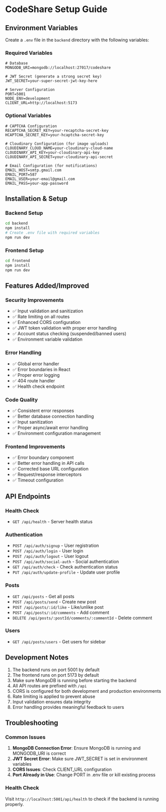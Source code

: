 # CodeShare Setup Guide

## Environment Variables

Create a `.env` file in the `backend` directory with the following variables:

### Required Variables
```env
# Database
MONGODB_URI=mongodb://localhost:27017/codeshare

# JWT Secret (generate a strong secret key)
JWT_SECRET=your-super-secret-jwt-key-here

# Server Configuration
PORT=5001
NODE_ENV=development
CLIENT_URL=http://localhost:5173
```

### Optional Variables
```env
# CAPTCHA Configuration
RECAPTCHA_SECRET_KEY=your-recaptcha-secret-key
HCAPTCHA_SECRET_KEY=your-hcaptcha-secret-key

# Cloudinary Configuration (for image uploads)
CLOUDINARY_CLOUD_NAME=your-cloudinary-cloud-name
CLOUDINARY_API_KEY=your-cloudinary-api-key
CLOUDINARY_API_SECRET=your-cloudinary-api-secret

# Email Configuration (for notifications)
EMAIL_HOST=smtp.gmail.com
EMAIL_PORT=587
EMAIL_USER=your-email@gmail.com
EMAIL_PASS=your-app-password
```

## Installation & Setup

### Backend Setup
```bash
cd backend
npm install
# Create .env file with required variables
npm run dev
```

### Frontend Setup
```bash
cd frontend
npm install
npm run dev
```

## Features Added/Improved

### Security Improvements
- ✅ Input validation and sanitization
- ✅ Rate limiting on all routes
- ✅ Enhanced CORS configuration
- ✅ JWT token validation with proper error handling
- ✅ Account status checking (suspended/banned users)
- ✅ Environment variable validation

### Error Handling
- ✅ Global error handler
- ✅ Error boundaries in React
- ✅ Proper error logging
- ✅ 404 route handler
- ✅ Health check endpoint

### Code Quality
- ✅ Consistent error responses
- ✅ Better database connection handling
- ✅ Input sanitization
- ✅ Proper async/await error handling
- ✅ Environment configuration management

### Frontend Improvements
- ✅ Error boundary component
- ✅ Better error handling in API calls
- ✅ Corrected base URL configuration
- ✅ Request/response interceptors
- ✅ Timeout configuration

## API Endpoints

### Health Check
- `GET /api/health` - Server health status

### Authentication
- `POST /api/auth/signup` - User registration
- `POST /api/auth/login` - User login
- `POST /api/auth/logout` - User logout
- `POST /api/auth/social-auth` - Social authentication
- `GET /api/auth/check` - Check authentication status
- `PUT /api/auth/update-profile` - Update user profile

### Posts
- `GET /api/posts` - Get all posts
- `POST /api/posts/send` - Create new post
- `POST /api/posts/:id/like` - Like/unlike post
- `POST /api/posts/:id/comments` - Add comment
- `DELETE /api/posts/:postId/comments/:commentId` - Delete comment

### Users
- `GET /api/posts/users` - Get users for sidebar

## Development Notes

1. The backend runs on port 5001 by default
2. The frontend runs on port 5173 by default
3. Make sure MongoDB is running before starting the backend
4. All API routes are prefixed with `/api`
5. CORS is configured for both development and production environments
6. Rate limiting is applied to prevent abuse
7. Input validation ensures data integrity
8. Error handling provides meaningful feedback to users

## Troubleshooting

### Common Issues
1. **MongoDB Connection Error**: Ensure MongoDB is running and MONGODB_URI is correct
2. **JWT Secret Error**: Make sure JWT_SECRET is set in environment variables
3. **CORS Issues**: Check CLIENT_URL configuration
4. **Port Already in Use**: Change PORT in .env file or kill existing process

### Health Check
Visit `http://localhost:5001/api/health` to check if the backend is running properly.

